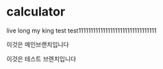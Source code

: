 # calculator

live long my king
test
test11111111111111111111111111111111


이것은 메인브랜치입니다



이것은 테스트 브렌치입니다

